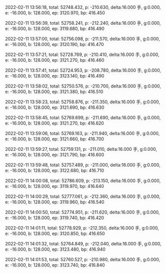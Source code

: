 2022-02-11 13:56:18, total: 52748.432, p: -210.630, delta:16.000 手, g:0.000, e: -16.000, b: 128.000, ep: 3120.970, bp: 416.450

2022-02-11 13:56:39, total: 52758.241, p: -212.240, delta:16.000 手, g:0.000, e: -16.000, b: 128.000, ep: 3119.680, bp: 416.490

2022-02-11 13:57:00, total: 52756.098, p: -211.570, delta:16.000 手, g:0.000, e: -16.000, b: 128.000, ep: 3120.190, bp: 416.470

2022-02-11 13:57:21, total: 52728.769, p: -210.410, delta:16.000 手, g:0.000, e: -16.000, b: 128.000, ep: 3121.270, bp: 416.460

2022-02-11 13:57:41, total: 52724.953, p: -208.780, delta:16.000 手, g:0.000, e: -16.000, b: 128.000, ep: 3123.140, bp: 416.490

2022-02-11 13:58:02, total: 52750.576, p: -210.700, delta:16.000 手, g:0.000, e: -16.000, b: 128.000, ep: 3121.380, bp: 416.510

2022-02-11 13:58:23, total: 52758.876, p: -211.350, delta:16.000 手, g:0.000, e: -16.000, b: 128.000, ep: 3121.690, bp: 416.630

2022-02-11 13:58:45, total: 52769.699, p: -211.690, delta:16.000 手, g:0.000, e: -16.000, b: 128.000, ep: 3121.270, bp: 416.620

2022-02-11 13:59:06, total: 52769.163, p: -211.940, delta:16.000 手, g:0.000, e: -16.000, b: 128.000, ep: 3121.660, bp: 416.700

2022-02-11 13:59:27, total: 52759.131, p: -211.010, delta:16.000 手, g:0.000, e: -16.000, b: 128.000, ep: 3121.790, bp: 416.600

2022-02-11 13:59:48, total: 52757.489, p: -211.000, delta:16.000 手, g:0.000, e: -16.000, b: 128.000, ep: 3122.680, bp: 416.710

2022-02-11 14:00:08, total: 52786.609, p: -213.150, delta:16.000 手, g:0.000, e: -16.000, b: 128.000, ep: 3119.970, bp: 416.640

2022-02-11 14:00:29, total: 52777.061, p: -212.360, delta:16.000 手, g:0.000, e: -16.000, b: 128.000, ep: 3119.960, bp: 416.540

2022-02-11 14:00:50, total: 52774.951, p: -211.620, delta:16.000 手, g:0.000, e: -16.000, b: 128.000, ep: 3119.740, bp: 416.420

2022-02-11 14:01:11, total: 52778.929, p: -212.350, delta:16.000 手, g:0.000, e: -16.000, b: 128.000, ep: 3120.850, bp: 416.650

2022-02-11 14:01:32, total: 52764.849, p: -212.040, delta:16.000 手, g:0.000, e: -16.000, b: 128.000, ep: 3123.480, bp: 416.940

2022-02-11 14:01:53, total: 52760.527, p: -210.980, delta:16.000 手, g:0.000, e: -16.000, b: 128.000, ep: 3123.740, bp: 416.840